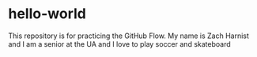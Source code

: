 # hello-world
This repository is for practicing the GitHub Flow.
My name is Zach Harnist and I am a senior at the UA and I love to play soccer and skateboard
